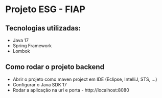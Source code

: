 # Projeto ESG - FIAP

## Tecnologias utilizadas:
+ Java 17
+ Spring Framework
+ Lombok

## Como rodar o projeto backend
* Abrir o projeto como maven project em IDE (Eclipse, IntelliJ, STS, ...)
* Configurar o Java SDK 17
* Rodar a aplicação na url e porta - http://localhost:8080

